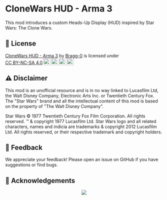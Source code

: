 # CloneWars HUD - Arma 3

This mod introduces a custom Heads-Up Display (HUD) inspired by Star Wars: The Clone Wars.

## 📄 License

<p xmlns:cc="http://creativecommons.org/ns#" xmlns:dct="http://purl.org/dc/terms/"><a property="dct:title" rel="cc:attributionURL" href="https://github.com/Bragg-0/CloneWars-HUD">CloneWars HUD - Arma 3</a> by <a rel="cc:attributionURL dct:creator" property="cc:attributionName" href="https://github.com/Bragg-0">Bragg-0</a> is licensed under <a href="https://creativecommons.org/licenses/by-nc-sa/4.0/?ref=chooser-v1" target="_blank" rel="license noopener noreferrer" style="display:inline-block;">CC BY-NC-SA 4.0<img style="height:22px!important;margin-left:3px;vertical-align:text-bottom;" src="https://mirrors.creativecommons.org/presskit/icons/cc.svg?ref=chooser-v1" alt=""><img style="height:22px!important;margin-left:3px;vertical-align:text-bottom;" src="https://mirrors.creativecommons.org/presskit/icons/by.svg?ref=chooser-v1" alt=""><img style="height:22px!important;margin-left:3px;vertical-align:text-bottom;" src="https://mirrors.creativecommons.org/presskit/icons/nc.svg?ref=chooser-v1" alt=""><img style="height:22px!important;margin-left:3px;vertical-align:text-bottom;" src="https://mirrors.creativecommons.org/presskit/icons/sa.svg?ref=chooser-v1" alt=""></a></p>

## ⚠️ Disclaimer

This mod is an unofficial resource and is in no way linked to Lucasfilm Ltd, the Walt Disney Company, Electronic Arts Inc. or Twentieth Century Fox. The "Star Wars" brand and all the intellectual content of this mod is based on the property of "The Walt Disney Company".

Star Wars © 1977 Twentieth Century Fox Film Corporation. All rights reserved. ™ & copyright 1977 Lucasfilm Ltd. Star Wars logo and all related characters, names and indicia are trademarks & copyright 2012 Lucasfilm Ltd. All rights reserved, or their respective trademark and copyright holders.

## 💬 Feedback

We appreciate your feedback! Please open an issue on GitHub if you have suggestions or find bugs.

## 🌟 Acknowledgements

<div align="center">
  <a href="https://github.com/Bragg-0/CloneWars-HUD/graphs/contributors">
    <img src="https://contrib.rocks/image?repo=Bragg-0/CloneWars-HUD"/>
  </a>
</div>
